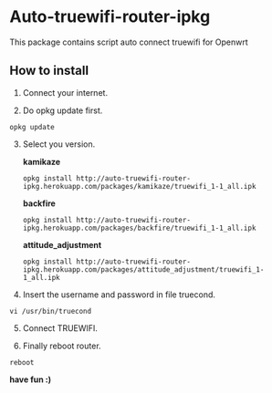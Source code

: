 Auto-truewifi-router-ipkg
=========================

This package contains script auto connect truewifi for Openwrt

How to install
--------------
1. Connect your internet.

2. Do opkg update first.
```shell
opkg update
```

3. Select you version.

   **kamikaze**
   ```shell
   opkg install http://auto-truewifi-router-ipkg.herokuapp.com/packages/kamikaze/truewifi_1-1_all.ipk
   ```
   **backfire**
   ```shell
   opkg install http://auto-truewifi-router-ipkg.herokuapp.com/packages/backfire/truewifi_1-1_all.ipk
   ```
   **attitude_adjustment**
   ```shell
   opkg install http://auto-truewifi-router-ipkg.herokuapp.com/packages/attitude_adjustment/truewifi_1-1_all.ipk
   ```

4. Insert the username and password in file truecond.
```shell
vi /usr/bin/truecond
```
5. Connect TRUEWIFI.

6. Finally reboot router.
```shell
reboot
```

**have fun :)**
